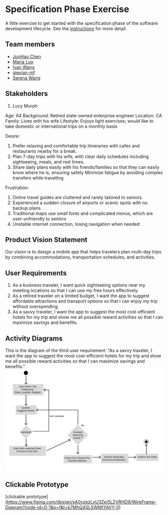 # Specification Phase Exercise

A little exercise to get started with the specification phase of the software development lifecycle. See the [instructions](instructions.md) for more detail.

## Team members

- [JunHao Chen](https://github.com/JunHaoChen16)
- [Maria Luo](https://github.com/MariaLuo826)
- [Ivan Wang](https://github.com/Ivan-Wang-tech)
- [qiexian-mf](https://github.com/qiexian-mf)
- [Serena Wang](https://github.com/serena0615)

## Stakeholders

1. Lucy Murph

Age: 64
Background: Retired state-owned enterprise engineer
Location: CA
Family: Lives with his wife
Lifestyle: Enjoys light exercises; would like to take domestic or international trips on a monthly basis

Desire:
1. Prefer relaxing and comfortable trip itineraries with cafes and restaurants nearby for a break.
2. Plan 7-day trips with his wife, with clear daily schedules including sightseeing, meals, and rest times.
3. Share daily plans easily with his friends/families so that they can easily know where he is, ensuring safety
Minimize fatigue by avoiding complex transfers while travelling

Frustration:
1. Online travel guides are cluttered and rarely tailored to seniors.
2. Experienced a sudden closure of airports or scenic spots with no backup plans.
3. Traditional maps use small fonts and complicated menus, which are user-unfriendly to seniors
4. Unstable internet connection, losing navigation when needed


## Product Vision Statement

Our vision is to design a mobile app that helps travelers plan multi-day trips by combining accommodations, transportation schedules, and activities. 

## User Requirements

1. As a business traveler, I want quick sightseeing options near my meeting locations so that I can use my free hours effectively.
2. As a retired traveler on a limited budget, I want the app to suggest affordable attractions and transport options so that I can enjoy my trip without overspending. 
3. As a savvy traveler, I want the app to suggest the most cost-efficient hotels for my trip and show me all possible reward activities so that I can maximize savings and benefits.


## Activity Diagrams

This is the diagram of the third user requirement: "As a savvy traveler, I want the app to suggest the most cost-efficient hotels for my trip and show me all possible reward activities so that I can maximize savings and benefits."
![Diagram 1](img/swe_project1_img1.png)

## Clickable Prototype

[clickable prototype] (https://www.figma.com/design/sA0vzezLxU3Zei5LZVRHD9/WireFrame-Diagram?node-id=0-1&p=f&t=k7MhQ4SLSWMtYAVY-0)
